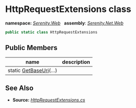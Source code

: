 # HttpRequestExtensions class
**namespace:** *[Serenity.Web](../README.md#serenity.web-namespace)*   **assembly**: *[Serenity.Net.Web](../README.md)*

```csharp
public static class HttpRequestExtensions
```

## Public Members

| name | description |
| --- | --- |
| static [GetBaseUri](HttpRequestExtensions/GetBaseUri.md)(…) |  |

## See Also

* **Source:** *[HttpRequestExtensions.cs](https://github.com/serenity-is/Serenity/blob/master/src/Serenity.Net.Web/Mvc/HttpRequestExtensions.cs)*